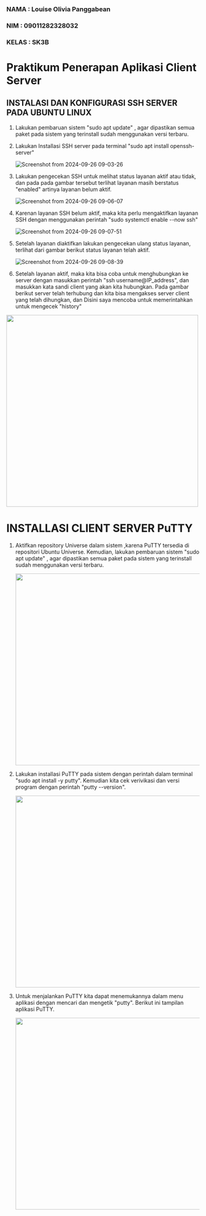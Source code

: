 ### NAMA : Louise Olivia Panggabean
### NIM : 09011282328032
### KELAS : SK3B

# Praktikum Penerapan Aplikasi Client Server

## INSTALASI DAN KONFIGURASI SSH SERVER PADA UBUNTU LINUX
1. Lakukan pembaruan sistem "sudo apt update" , agar dipastikan semua paket pada sistem yang terinstall sudah menggunakan versi terbaru.
  
2. Lakukan Installasi SSH server pada terminal "sudo apt install openssh-server"
   
   ![Screenshot from 2024-09-26 09-03-26](https://github.com/user-attachments/assets/94aa8ffc-9019-4296-8bb3-22107a1d26c5)

3. Lakukan pengecekan SSH untuk melihat status layanan aktif atau tidak, dan pada pada gambar tersebut terlihat layanan masih berstatus "enabled" artinya layanan belum aktif.

   ![Screenshot from 2024-09-26 09-06-07](https://github.com/user-attachments/assets/d298ab2c-f1e6-4ae9-a8c3-0b910ac1e2a7)

4. Karenan layanan SSH belum aktif, maka kita perlu mengaktifkan layanan SSH dengan menggunakan perintah "sudo systemctl enable --now ssh"

   ![Screenshot from 2024-09-26 09-07-51](https://github.com/user-attachments/assets/db71af26-5527-4afb-86ca-6070507f8fb4)

5. Setelah layanan diaktifkan lakukan pengecekan ulang status layanan, terlihat dari gambar berikut status layanan telah aktif.

   ![Screenshot from 2024-09-26 09-08-39](https://github.com/user-attachments/assets/9059d4f1-c1da-4ad0-8715-8c4a06fa5ca6)

6. Setelah layanan aktif, maka kita bisa coba untuk menghubungkan ke server dengan masukkan perintah "ssh username@IP_address", dan masukkan kata sandi client yang akan kita hubungkan. Pada gambar berikut server telah terhubung dan kita bisa mengakses server client yang telah dihungkan, dan  Disini saya mencoba untuk memerintahkan untuk mengecek "history"

  <img src="https://github.com/user-attachments/assets/129f1299-fe33-4bbe-acbd-af06d1948c62" width=500/>


# INSTALLASI CLIENT SERVER PuTTY
1. Aktifkan repository Universe dalam sistem ,karena PuTTY tersedia di repositori Ubuntu Universe. Kemudian, lakukan pembaruan sistem "sudo apt update" , agar dipastikan semua paket pada sistem yang terinstall sudah menggunakan versi terbaru.
   
    <img src="https://github.com/user-attachments/assets/67d53d3a-6d74-456a-8491-120526fd2f34" width=500/>

2. Lakukan installasi PuTTY pada sistem dengan perintah dalam terminal "sudo apt install -y putty". Kemudian kita cek verivikasi dan versi program dengan perintah "putty --version".
   
   <img src="https://github.com/user-attachments/assets/19595ccf-3236-45ba-bb32-a5be2d1e65b3" width=500 />

3. Untuk menjalankan PuTTY kita dapat menemukannya dalam menu aplikasi dengan mencari dan mengetik "putty". Berikut ini tampilan aplikasi PuTTY.

   <img src="https://github.com/user-attachments/assets/76d64d69-7a21-4ab6-97db-ae7579575d81" width=500/>

   
   
